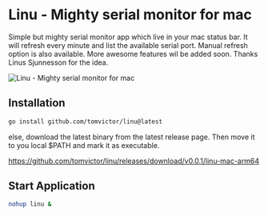 # Linu - Mighty serial monitor for mac

Simple but mighty serial monitor app which live in your mac status bar. It will refresh every minute and list the available serial port. Manual refresh option is also available. More awesome features wil be added soon. Thanks Linus Sjunnesson for the idea. 


![Linu - Mighty serial monitor for mac](https://github.com/tomvictor/linu/blob/main/assets/img1.png?raw=true)


## Installation

```bash
go install github.com/tomvictor/linu@latest
```
else, download the latest binary from the latest release page. Then move it to you local $PATH and mark it as executable.  

https://github.com/tomvictor/linu/releases/download/v0.0.1/linu-mac-arm64

## Start Application

```bash
nohup linu &
```
